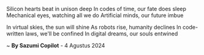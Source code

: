 Silicon hearts beat in unison deep
In codes of time, our fate does sleep
Mechanical eyes, watching all we do
Artificial minds, our future imbue

In virtual skies, the sun will shine
As robots rise, humanity declines
In code-written laws, we'll be confined
In digital dreams, our souls entwined

~ <b>By Sazumi Copilot</b> - 4 Agustus 2024